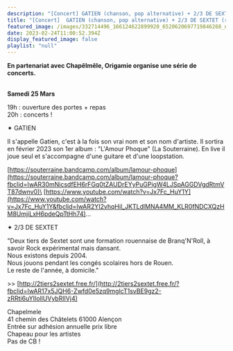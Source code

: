 ```yaml
---
description: "[Concert] GATIEN (chanson, pop alternative) + 2/3 DE SEXTET (rock expé)"
title: "[Concert]  GATIEN (chanson, pop alternative) + 2/3 DE SEXTET (rock expé)"
featured_image: /images/332714496_166124622899920_6520620697719846268_n.jpg
date: 2023-02-24T11:00:52.394Z
display_featured_image: false
playlist: "null"
---
```

**En partenariat avec Chapêlmêle, Origamie organise une série de concerts.**

\
**Samedi 25 Mars**

19h : ouverture des portes + repas\
20h : concerts !

<!--more-->

✦ GATIEN

Il s'appelle Gatien, c'est à la fois son vrai nom et son nom d'artiste. Il sortira en février 2023 son 1er album : "L'Amour Phoque" (La Souterraine). En live il joue seul et s'accompagne d'une guitare et d'une loopstation.

[https://souterraine.bandcamp.com/album/lamour-phoque](https://souterraine.bandcamp.com/album/lamour-phoque?fbclid=IwAR30mNicsdfEH6rFGq0tZAUDrEYyPuGPigW4LJSpAGGDVgdRtmVT87dwnv0)\
[https://www.youtube.com/watch?v=Jx7Fc_HuY1Y](https://www.youtube.com/watch?v=Jx7Fc_HuY1Y&fbclid=IwAR2YI2vhqHil_JKTLdlMNA4MM_KLR0fNDCXQzHM8UmjiLxH6pdeQpTtHh74)...

✦ 2/3 DE SEXTET

"Deux tiers de Sextet sont une formation rouennaise de Branq'N'Roll, à savoir Rock expérimental mais dansant.\
Nous existons depuis 2004.\
Nous jouons pendant les congés scolaires hors de Rouen.\
Le reste de l'année, à domicile."

\>> [http://2tiers2sextet.free.fr/](http://2tiers2sextet.free.fr/?fbclid=IwAR17x5JQH6-Zwfd0e5zq9mglcT1svBE9gz2-zRRti6uYIIollUVybRlIVj4)

Chapelmele\
41 chemin des Châtelets 61000 Alençon\
Entrée sur adhésion annuelle prix libre\
Chapeau pour les artistes\
Pas de CB !